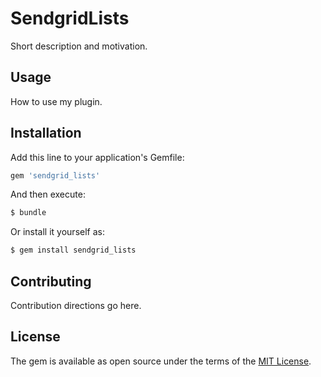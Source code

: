 # SendgridLists
Short description and motivation.

## Usage
How to use my plugin.

## Installation
Add this line to your application's Gemfile:

```ruby
gem 'sendgrid_lists'
```

And then execute:
```bash
$ bundle
```

Or install it yourself as:
```bash
$ gem install sendgrid_lists
```

## Contributing
Contribution directions go here.

## License
The gem is available as open source under the terms of the [MIT License](https://opensource.org/licenses/MIT).
